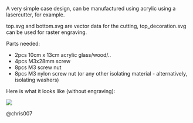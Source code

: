A very simple case design, can be manufactured using acrylic using a lasercutter, for example.

top.svg and bottom.svg are vector data for the cutting, top_decoration.svg can be used for raster engraving.

Parts needed:
  * 2pcs  10cm x 13cm acrylic glass/wood/..
  * 4pcs  M3x28mm screw
  * 8pcs M3      screw nut
  * 8pcs M3      nylon screw nut (or any other isolating material - alternatively, isolating washers)

Here is what it looks like (without engraving):

<img src="https://pbs.twimg.com/media/CKJW20YXAAABa37.jpg:large">


@chris007



